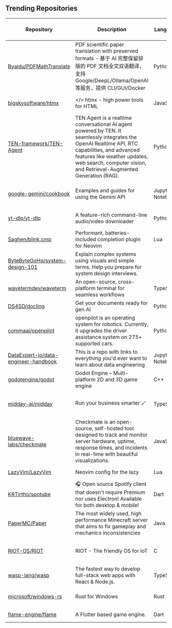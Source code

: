 ## Trending Repositories

| Repository | Description | Language | Stars | Forks | Built By | Current Period Stars |
|------------|-------------|----------|-------|-------|----------|---------------------|
| [Byaidu/PDFMathTranslate](https://github.com/Byaidu/PDFMathTranslate) | PDF scientific paper translation with preserved formats - 基于 AI 完整保留排版的 PDF 文档全文双语翻译，支持 Google/DeepL/Ollama/OpenAI 等服务，提供 CLI/GUI/Docker | Python | 7457 | 540 | [Byaidu](https://github.com/Byaidu), [reycn](https://github.com/reycn), [hellofinch](https://github.com/hellofinch), [Wybxc](https://github.com/Wybxc), [YadominJinta](https://github.com/YadominJinta) | 279 |
| [bigskysoftware/htmx](https://github.com/bigskysoftware/htmx) | </> htmx - high power tools for HTML | JavaScript | 39041 | 1320 | [1cg](https://github.com/1cg), [bencroker](https://github.com/bencroker), [benpate](https://github.com/benpate), [alexpetros](https://github.com/alexpetros), [Telroshan](https://github.com/Telroshan) | 26 |
| [TEN-framework/TEN-Agent](https://github.com/TEN-framework/TEN-Agent) | TEN Agent is a realtime conversational AI agent powered by TEN. It seamlessly integrates the OpenAI Realtime API, RTC capabilities, and advanced features like weather updates, web search, computer vision, and Retrieval-Augmented Generation (RAG). | Python | 2828 | 280 | [plutoless](https://github.com/plutoless), [wangyoucao577](https://github.com/wangyoucao577), [cyfyifanchen](https://github.com/cyfyifanchen), [tomasliu-agora](https://github.com/tomasliu-agora), [sunshinexcode](https://github.com/sunshinexcode) | 261 |
| [google-gemini/cookbook](https://github.com/google-gemini/cookbook) | Examples and guides for using the Gemini API | Jupyter Notebook | 6706 | 924 | [MarkDaoust](https://github.com/MarkDaoust), [markmcd](https://github.com/markmcd), [random-forests](https://github.com/random-forests), [shilpakancharla](https://github.com/shilpakancharla), [Giom-V](https://github.com/Giom-V) | 346 |
| [yt-dlp/yt-dlp](https://github.com/yt-dlp/yt-dlp) | A feature-rich command-line audio/video downloader | Python | 93075 | 7257 | [dstftw](https://github.com/dstftw), [phihag](https://github.com/phihag), [pukkandan](https://github.com/pukkandan), [remitamine](https://github.com/remitamine), [jaimeMF](https://github.com/jaimeMF) | 117 |
| [Saghen/blink.cmp](https://github.com/Saghen/blink.cmp) | Performant, batteries-included completion plugin for Neovim | Lua | 1848 | 104 | [Saghen](https://github.com/Saghen), [redxtech](https://github.com/redxtech), [lopi-py](https://github.com/lopi-py), [scottmckendry](https://github.com/scottmckendry), [stefanboca](https://github.com/stefanboca) | 143 |
| [ByteByteGoHq/system-design-101](https://github.com/ByteByteGoHq/system-design-101) | Explain complex systems using visuals and simple terms. Help you prepare for system design interviews. |  | 65693 | 6940 | [slam](https://github.com/slam), [LombardiDaniel](https://github.com/LombardiDaniel), [Stephanvs](https://github.com/Stephanvs), [alastairp](https://github.com/alastairp), [lucasberti](https://github.com/lucasberti) | 276 |
| [wavetermdev/waveterm](https://github.com/wavetermdev/waveterm) | An open-source, cross-platform terminal for seamless workflows | TypeScript | 6372 | 177 | [esimkowitz](https://github.com/esimkowitz), [sawka](https://github.com/sawka), [oneirocosm](https://github.com/oneirocosm) | 894 |
| [DS4SD/docling](https://github.com/DS4SD/docling) | Get your documents ready for gen AI | Python | 14755 | 745 | [dolfim-ibm](https://github.com/dolfim-ibm), [vagenas](https://github.com/vagenas), [cau-git](https://github.com/cau-git), [maxmnemonic](https://github.com/maxmnemonic) | 319 |
| [commaai/openpilot](https://github.com/commaai/openpilot) | openpilot is an operating system for robotics. Currently, it upgrades the driver assistance system on 275+ supported cars. | Python | 50782 | 9192 | [adeebshihadeh](https://github.com/adeebshihadeh), [sshane](https://github.com/sshane), [deanlee](https://github.com/deanlee), [pd0wm](https://github.com/pd0wm), [jnewb1](https://github.com/jnewb1) | 159 |
| [DataExpert-io/data-engineer-handbook](https://github.com/DataExpert-io/data-engineer-handbook) | This is a repo with links to everything you'd ever want to learn about data engineering | Jupyter Notebook | 23205 | 3965 | [EcZachly](https://github.com/EcZachly), [ry-v1](https://github.com/ry-v1), [Jade-Codes](https://github.com/Jade-Codes), [liyin2015](https://github.com/liyin2015), [Adesoji1](https://github.com/Adesoji1) | 61 |
| [godotengine/godot](https://github.com/godotengine/godot) | Godot Engine – Multi-platform 2D and 3D game engine | C++ | 91926 | 21327 | [akien-mga](https://github.com/akien-mga), [reduz](https://github.com/reduz), [Calinou](https://github.com/Calinou), [YuriSizov](https://github.com/YuriSizov), [bruvzg](https://github.com/bruvzg) | 40 |
| [midday-ai/midday](https://github.com/midday-ai/midday) | Run your business smarter 🪄 | TypeScript | 6198 | 575 | [pontusab](https://github.com/pontusab), [BharathxD](https://github.com/BharathxD), [federicoestevez](https://github.com/federicoestevez), [Ifunanyacollins](https://github.com/Ifunanyacollins), [YazidKurdi](https://github.com/YazidKurdi) | 7 |
| [bluewave-labs/checkmate](https://github.com/bluewave-labs/checkmate) | Checkmate is an open-source, self-hosted tool designed to track and monitor server hardware, uptime, response times, and incidents in real-time with beautiful visualizations. | JavaScript | 2435 | 136 | [ajhollid](https://github.com/ajhollid), [danielcj2](https://github.com/danielcj2), [MuhammadKhalilzadeh](https://github.com/MuhammadKhalilzadeh), [Skorpios604](https://github.com/Skorpios604), [renovate-bot](https://github.com/renovate-bot) | 120 |
| [LazyVim/LazyVim](https://github.com/LazyVim/LazyVim) | Neovim config for the lazy | Lua | 17971 | 1273 | [folke](https://github.com/folke), [dpetka2001](https://github.com/dpetka2001), [amaanq](https://github.com/amaanq), [rubiin](https://github.com/rubiin) | 27 |
| [KRTirtho/spotube](https://github.com/KRTirtho/spotube) | 🎧 Open source Spotify client that doesn't require Premium nor uses Electron! Available for both desktop & mobile! | Dart | 32405 | 1351 | [KRTirtho](https://github.com/KRTirtho), [karniv00l](https://github.com/karniv00l), [MerkomassDev](https://github.com/MerkomassDev), [Demizo](https://github.com/Demizo) | 61 |
| [PaperMC/Paper](https://github.com/PaperMC/Paper) | The most widely used, high performance Minecraft server that aims to fix gameplay and mechanics inconsistencies | Java | 10228 | 2357 | [aikar](https://github.com/aikar), [Machine-Maker](https://github.com/Machine-Maker), [md-5](https://github.com/md-5), [zachbr](https://github.com/zachbr), [electronicboy](https://github.com/electronicboy) | 98 |
| [RIOT-OS/RIOT](https://github.com/RIOT-OS/RIOT) | RIOT - The friendly OS for IoT | C | 5129 | 2009 | [miri64](https://github.com/miri64), [benpicco](https://github.com/benpicco), [aabadie](https://github.com/aabadie), [haukepetersen](https://github.com/haukepetersen), [kaspar030](https://github.com/kaspar030) | 18 |
| [wasp-lang/wasp](https://github.com/wasp-lang/wasp) | The fastest way to develop full-stack web apps with React & Node.js. | TypeScript | 14207 | 1211 | [Martinsos](https://github.com/Martinsos), [matijaSos](https://github.com/matijaSos), [infomiho](https://github.com/infomiho), [sodic](https://github.com/sodic), [vincanger](https://github.com/vincanger) | 23 |
| [microsoft/windows-rs](https://github.com/microsoft/windows-rs) | Rust for Windows | Rust | 10638 | 506 | [kennykerr](https://github.com/kennykerr), [rylev](https://github.com/rylev), [riverar](https://github.com/riverar), [MarijnS95](https://github.com/MarijnS95), [sivadeilra](https://github.com/sivadeilra) | 6 |
| [flame-engine/flame](https://github.com/flame-engine/flame) | A Flutter based game engine. | Dart | 9475 | 929 | [spydon](https://github.com/spydon), [luanpotter](https://github.com/luanpotter), [erickzanardo](https://github.com/erickzanardo), [st-pasha](https://github.com/st-pasha) | 5 |
